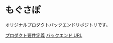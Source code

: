 # もぐさぽ

オリジナルプロダクトバックエンドリポジトリです。

[プロダクト要件定義](https://github.com/shihoin2/OriginalProduct)
[バックエンド URL](https://github.com/shihoin2/Front-OriginalProduct)

